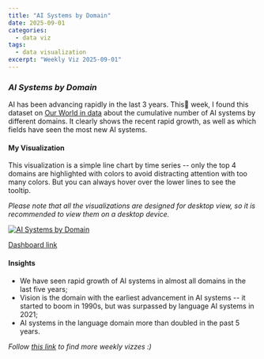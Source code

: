 ```yaml
---
title: "AI Systems by Domain"
date: 2025-09-01
categories:
  - data viz
tags:
  - data visualization
excerpt: "Weekly Viz 2025-09-01"
---
```


### *AI Systems by Domain*

AI has been advancing rapidly in the last 3 years. This week, I found this dataset on [Our World in data](https://ourworldindata.org/grapher/cumulative-number-of-notable-ai-systems-by-domain) about the cumulative number of AI systems by different domains. It clearly shows the recent rapid growth, as well as which fields have seen the most new AI systems.  

#### My Visualization

This visualization is a simple line chart by time series -- only the top 4 domains are highlighted with colors to avoid distracting attention with too many colors. But you can always hover over the lower lines to see the tooltip.  

*Please note that all the visualizations are designed for desktop view, so it is recommended to view them on a desktop device.*  

<div class='tableauPlaceholder' id='viz1756784589571' style='position: relative'>
  <noscript><a href='#'>
    <img alt='AI Systems by Domain ' src='https:&#47;&#47;public.tableau.com&#47;static&#47;images&#47;20&#47;20250901AISystemsbyDomain&#47;AISystemsbyDomain&#47;1_rss.png' style='border: none' />
  </a></noscript>
  <object class='tableauViz'  style='display:none;'>
    <param name='host_url' value='https%3A%2F%2Fpublic.tableau.com%2F' /> 
    <param name='embed_code_version' value='3' /> 
    <param name='site_root' value='' />
    <param name='name' value='20250901AISystemsbyDomain&#47;AISystemsbyDomain' />
    <param name='tabs' value='no' />
    <param name='toolbar' value='yes' />
    <param name='static_image' value='https:&#47;&#47;public.tableau.com&#47;static&#47;images&#47;20&#47;20250901AISystemsbyDomain&#47;AISystemsbyDomain&#47;1.png' />
    <param name='animate_transition' value='yes' />
    <param name='display_static_image' value='yes' />
    <param name='display_spinner' value='yes' />
    <param name='display_overlay' value='yes' />
    <param name='display_count' value='yes' />
    <param name='language' value='en-US' />
  </object></div>           
  <script type='text/javascript'>               
    var divElement = document.getElementById('viz1756784589571');           
    var vizElement = divElement.getElementsByTagName('object')[0];          
    if ( divElement.offsetWidth > 800 ) { vizElement.style.width='800px';vizElement.style.height='627px';} else if ( divElement.offsetWidth > 500 ) { vizElement.style.width='800px';vizElement.style.height='627px';} else { vizElement.style.width='100%';vizElement.style.height='727px';}        
    var scriptElement = document.createElement('script');             
    scriptElement.src = 'https://public.tableau.com/javascripts/api/viz_v1.js';             
    vizElement.parentNode.insertBefore(scriptElement, vizElement);          
  </script>

[Dashboard link](https://public.tableau.com/views/20250901AISystemsbyDomain/AISystemsbyDomain?:language=en-US&:sid=&:redirect=auth&:display_count=n&:origin=viz_share_link)

#### Insights
* We have seen rapid growth of AI systems in almost all domains in the last five years;
* Vision is the domain with the earliest advancement in AI systems -- it started to boom in 1990s, but was surpassed by language AI systems in 2021;
* AI systems in the language domain more than doubled in the past 5 years.  

*Follow [this link](https://yudong-94.github.io/personal-website/project/WeeklyViz2025/) to find more weekly vizzes :)*
